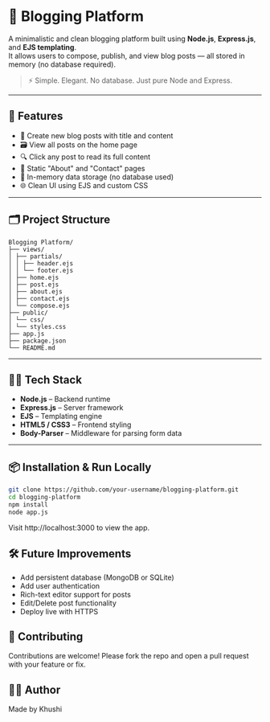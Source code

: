 # 📝 Blogging Platform

A minimalistic and clean blogging platform built using **Node.js**, **Express.js**, and **EJS templating**.  
It allows users to compose, publish, and view blog posts — all stored in memory (no database required).

> ⚡ Simple. Elegant. No database. Just pure Node and Express.

---


## 📌 Features

- 📝 Create new blog posts with title and content
- 🗃️ View all posts on the home page
- 🔍 Click any post to read its full content
- 📄 Static "About" and "Contact" pages
- 🧠 In-memory data storage (no database used)
- 🌐 Clean UI using EJS and custom CSS

---

## 🗂️ Project Structure
```
Blogging Platform/
├── views/
│ ├── partials/
│ │ ├── header.ejs
│ │ └── footer.ejs
│ ├── home.ejs
│ ├── post.ejs
│ ├── about.ejs
│ ├── contact.ejs
│ └── compose.ejs
├── public/
│ └── css/
│ └── styles.css
├── app.js
├── package.json
└── README.md
```
---


## 🧑‍💻 Tech Stack

- **Node.js** – Backend runtime
- **Express.js** – Server framework
- **EJS** – Templating engine
- **HTML5 / CSS3** – Frontend styling
- **Body-Parser** – Middleware for parsing form data



---

## 📦 Installation & Run Locally

```bash
git clone https://github.com/your-username/blogging-platform.git
cd blogging-platform
npm install
node app.js
```

Visit http://localhost:3000 to view the app.

## 🛠️ Future Improvements

- Add persistent database (MongoDB or SQLite)
- Add user authentication
- Rich-text editor support for posts
- Edit/Delete post functionality
- Deploy live with HTTPS

## 🤝 Contributing
Contributions are welcome!
Please fork the repo and open a pull request with your feature or fix.

## 🙋‍♀️ Author
Made by Khushi
